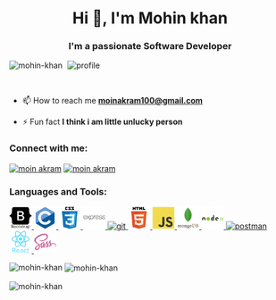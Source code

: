 <h1 align="center">Hi 👋, I'm Mohin khan</h1>
<h3 align="center">I'm a passionate Software Developer</h3>
<img align="right" width=400 alt="profile" src="[[https://d3kqdc25i4tl0t.cloudfront.net/articles/content/545_983014_tech.hero.jpg](https://www.techrepublic.com/a/hub/i/2021/02/18/a89b6711-8e8d-4b34-a0bd-176d13042e9c/software-developer-on-php-code.jpg)](https://r.search.yahoo.com/_ylt=AwrKDyPpGkBkP9ovPXHGHAx.;_ylu=c2VjA2ZwLWltZwRzbGsDaW1n/RV=2/RE=1681951593/RO=11/RU=https%3a%2f%2fd3kqdc25i4tl0t.cloudfront.net%2farticles%2fcontent%2f545_983014_tech.hero.jpg/RK=2/RS=4JfbqgEOBH5J1OEi.VgzzPmz5Qw-)">

<p align="left"> <img src="https://komarev.com/ghpvc/?username=mohin-khan&label=Profile%20views&color=0e75b6&style=flat" alt="mohin-khan" /> </p>

<p align="left"> <a href="https://twitter.com/" target="blank"><img src="https://img.shields.io/twitter/follow/?logo=twitter&style=for-the-badge" alt="" /></a> </p>

- 📫 How to reach me **moinakram100@gmail.com**

- ⚡ Fun fact **I think i am little unlucky person**

<h3 align="left">Connect with me:</h3>
<p align="left">
<a href="https://fb.com/moin akram" target="blank"><img align="center" src="https://raw.githubusercontent.com/rahuldkjain/github-profile-readme-generator/master/src/images/icons/Social/facebook.svg" alt="moin akram" height="30" width="40" /></a>
<a href="https://instagram.com/moin akram" target="blank"><img align="center" src="https://raw.githubusercontent.com/rahuldkjain/github-profile-readme-generator/master/src/images/icons/Social/instagram.svg" alt="moin akram" height="30" width="40" /></a>
</p>

<h3 align="left">Languages and Tools:</h3>
<p align="left"> <a href="https://getbootstrap.com" target="_blank" rel="noreferrer"> <img src="https://raw.githubusercontent.com/devicons/devicon/master/icons/bootstrap/bootstrap-plain-wordmark.svg" alt="bootstrap" width="40" height="40"/> </a> <a href="https://www.cprogramming.com/" target="_blank" rel="noreferrer"> <img src="https://raw.githubusercontent.com/devicons/devicon/master/icons/c/c-original.svg" alt="c" width="40" height="40"/> </a> <a href="https://www.w3schools.com/css/" target="_blank" rel="noreferrer"> <img src="https://raw.githubusercontent.com/devicons/devicon/master/icons/css3/css3-original-wordmark.svg" alt="css3" width="40" height="40"/> </a> <a href="https://expressjs.com" target="_blank" rel="noreferrer"> <img src="https://raw.githubusercontent.com/devicons/devicon/master/icons/express/express-original-wordmark.svg" alt="express" width="40" height="40"/> </a> <a href="https://git-scm.com/" target="_blank" rel="noreferrer"> <img src="https://www.vectorlogo.zone/logos/git-scm/git-scm-icon.svg" alt="git" width="40" height="40"/> </a> <a href="https://www.w3.org/html/" target="_blank" rel="noreferrer"> <img src="https://raw.githubusercontent.com/devicons/devicon/master/icons/html5/html5-original-wordmark.svg" alt="html5" width="40" height="40"/> </a> <a href="https://developer.mozilla.org/en-US/docs/Web/JavaScript" target="_blank" rel="noreferrer"> <img src="https://raw.githubusercontent.com/devicons/devicon/master/icons/javascript/javascript-original.svg" alt="javascript" width="40" height="40"/> </a> <a href="https://www.mongodb.com/" target="_blank" rel="noreferrer"> <img src="https://raw.githubusercontent.com/devicons/devicon/master/icons/mongodb/mongodb-original-wordmark.svg" alt="mongodb" width="40" height="40"/> </a> <a href="https://nodejs.org" target="_blank" rel="noreferrer"> <img src="https://raw.githubusercontent.com/devicons/devicon/master/icons/nodejs/nodejs-original-wordmark.svg" alt="nodejs" width="40" height="40"/> </a> <a href="https://postman.com" target="_blank" rel="noreferrer"> <img src="https://www.vectorlogo.zone/logos/getpostman/getpostman-icon.svg" alt="postman" width="40" height="40"/> </a> <a href="https://reactjs.org/" target="_blank" rel="noreferrer"> <img src="https://raw.githubusercontent.com/devicons/devicon/master/icons/react/react-original-wordmark.svg" alt="react" width="40" height="40"/> </a> <a href="https://sass-lang.com" target="_blank" rel="noreferrer"> <img src="https://raw.githubusercontent.com/devicons/devicon/master/icons/sass/sass-original.svg" alt="sass" width="40" height="40"/> </a> </p>

<p><img align="left" src="https://github-readme-stats.vercel.app/api/top-langs?username=mohin-khan&show_icons=true&locale=en&layout=compact" alt="mohin-khan" /></p>

<p>&nbsp;<img align="center" src="https://github-readme-stats.vercel.app/api?username=mohin-khan&show_icons=true&locale=en" alt="mohin-khan" /></p>

<p><img align="center" src="https://github-readme-streak-stats.herokuapp.com/?user=mohin-khan&" alt="mohin-khan" /></p>
